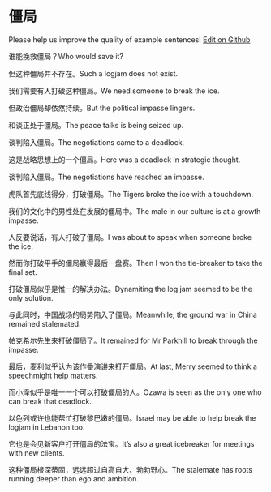 # 僵局

Please help us improve the quality of example sentences! [Edit on Github](https://github.com/jiyushe/jiyu-example-sentence-source/blob/main/chinese/jiangju.md)

<p><span class="chinese">谁能挽救僵局？</span><span class="english">Who would save it?</span></p>

<p><span class="chinese">但这种僵局并不存在。</span><span class="english">Such a logjam does not exist.</span></p>

<p><span class="chinese">我们需要有人打破这种僵局。</span><span class="english">We need someone to break the ice.</span></p>

<p><span class="chinese">但政治僵局却依然持续。</span><span class="english">But the political impasse lingers.</span></p>

<p><span class="chinese">和谈正处于僵局。</span><span class="english">The peace talks is being seized up.</span></p>

<p><span class="chinese">谈判陷入僵局。</span><span class="english">The negotiations came to a deadlock.</span></p>

<p><span class="chinese">这是战略思想上的一个僵局。</span><span class="english">Here was a deadlock in strategic thought.</span></p>

<p><span class="chinese">谈判陷入僵局。</span><span class="english">The negotiations have reached an impasse.</span></p>

<p><span class="chinese">虎队首先底线得分，打破僵局。</span><span class="english">The Tigers broke the ice with a touchdown.</span></p>

<p><span class="chinese">我们的文化中的男性处在发展的僵局中。</span><span class="english">The male in our culture is at a growth impasse.</span></p>

<p><span class="chinese">人反要说话，有人打破了僵局。</span><span class="english">I was about to speak when someone broke the ice.</span></p>

<p><span class="chinese">然而你打破平手的僵局赢得最后一盘赛。</span><span class="english">Then I won the tie-breaker to take the final set.</span></p>

<p><span class="chinese">打破僵局似乎是惟一的解决办法。</span><span class="english">Dynamiting the log jam seemed to be the only solution.</span></p>

<p><span class="chinese">与此同时，中国战场的局势陷入了僵局。</span><span class="english">Meanwhile, the ground war in China remained stalemated.</span></p>

<p><span class="chinese">帕克希尔先生来打破僵局了。</span><span class="english">It remained for Mr Parkhill to break through the impasse.</span></p>

<p><span class="chinese">最后，麦利似乎认为该作番演讲来打开僵局。</span><span class="english">At last, Merry seemed to think a speechmight help matters.</span></p>

<p><span class="chinese">而小泽似乎是唯一一个可以打破僵局的人。</span><span class="english">Ozawa is seen as the only one who can break that deadlock.</span></p>

<p><span class="chinese">以色列或许也能帮忙打破黎巴嫩的僵局。</span><span class="english">Israel may be able to help break the logjam in Lebanon too.</span></p>

<p><span class="chinese">它也是会见新客户打开僵局的法宝。</span><span class="english">It’s also a great icebreaker for meetings with new clients.</span></p>

<p><span class="chinese">这种僵局根深蒂固，远远超过自高自大、勃勃野心。</span><span class="english">The stalemate has roots running deeper than ego and ambition.</span></p>

